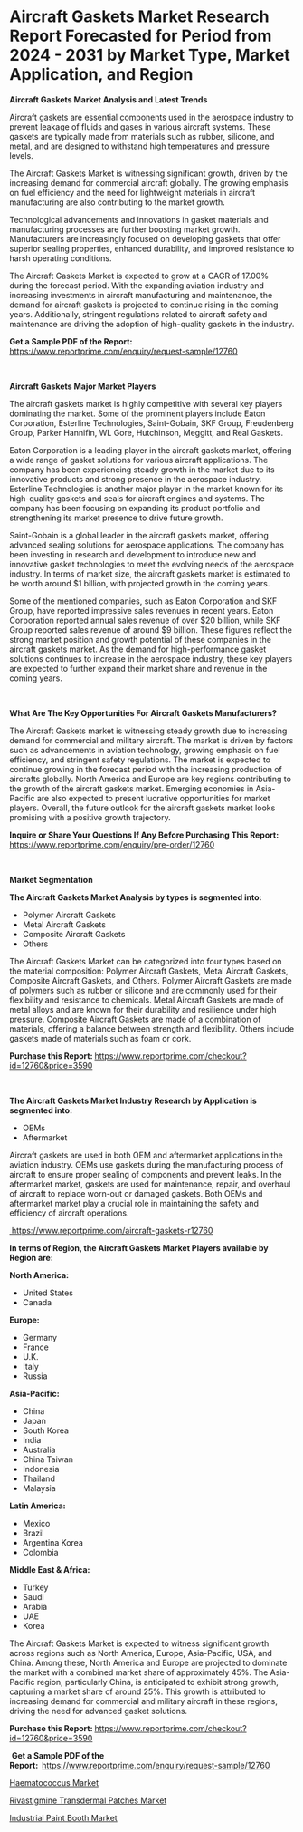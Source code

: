 <p><h1>Aircraft Gaskets Market Research Report Forecasted for Period from 2024 -  2031 by Market Type, Market Application, and Region</h1></p><p><strong>Aircraft Gaskets Market Analysis and Latest Trends</strong></p>
<p><p>Aircraft gaskets are essential components used in the aerospace industry to prevent leakage of fluids and gases in various aircraft systems. These gaskets are typically made from materials such as rubber, silicone, and metal, and are designed to withstand high temperatures and pressure levels.</p><p>The Aircraft Gaskets Market is witnessing significant growth, driven by the increasing demand for commercial aircraft globally. The growing emphasis on fuel efficiency and the need for lightweight materials in aircraft manufacturing are also contributing to the market growth.</p><p>Technological advancements and innovations in gasket materials and manufacturing processes are further boosting market growth. Manufacturers are increasingly focused on developing gaskets that offer superior sealing properties, enhanced durability, and improved resistance to harsh operating conditions.</p><p>The Aircraft Gaskets Market is expected to grow at a CAGR of 17.00% during the forecast period. With the expanding aviation industry and increasing investments in aircraft manufacturing and maintenance, the demand for aircraft gaskets is projected to continue rising in the coming years. Additionally, stringent regulations related to aircraft safety and maintenance are driving the adoption of high-quality gaskets in the industry.</p></p>
<p><strong>Get a Sample PDF of the Report:&nbsp;</strong> <a href="https://www.reportprime.com/enquiry/request-sample/12760">https://www.reportprime.com/enquiry/request-sample/12760</a></p>
<p>&nbsp;</p>
<p><strong>Aircraft Gaskets Major Market Players</strong></p>
<p><p>The aircraft gaskets market is highly competitive with several key players dominating the market. Some of the prominent players include Eaton Corporation, Esterline Technologies, Saint-Gobain, SKF Group, Freudenberg Group, Parker Hannifin, WL Gore, Hutchinson, Meggitt, and Real Gaskets.</p><p>Eaton Corporation is a leading player in the aircraft gaskets market, offering a wide range of gasket solutions for various aircraft applications. The company has been experiencing steady growth in the market due to its innovative products and strong presence in the aerospace industry. Esterline Technologies is another major player in the market known for its high-quality gaskets and seals for aircraft engines and systems. The company has been focusing on expanding its product portfolio and strengthening its market presence to drive future growth.</p><p>Saint-Gobain is a global leader in the aircraft gaskets market, offering advanced sealing solutions for aerospace applications. The company has been investing in research and development to introduce new and innovative gasket technologies to meet the evolving needs of the aerospace industry. In terms of market size, the aircraft gaskets market is estimated to be worth around $1 billion, with projected growth in the coming years.</p><p>Some of the mentioned companies, such as Eaton Corporation and SKF Group, have reported impressive sales revenues in recent years. Eaton Corporation reported annual sales revenue of over $20 billion, while SKF Group reported sales revenue of around $9 billion. These figures reflect the strong market position and growth potential of these companies in the aircraft gaskets market. As the demand for high-performance gasket solutions continues to increase in the aerospace industry, these key players are expected to further expand their market share and revenue in the coming years.</p></p>
<p>&nbsp;</p>
<p><strong>What Are The Key Opportunities For Aircraft Gaskets Manufacturers?</strong></p>
<p><p>The Aircraft Gaskets market is witnessing steady growth due to increasing demand for commercial and military aircraft. The market is driven by factors such as advancements in aviation technology, growing emphasis on fuel efficiency, and stringent safety regulations. The market is expected to continue growing in the forecast period with the increasing production of aircrafts globally. North America and Europe are key regions contributing to the growth of the aircraft gaskets market. Emerging economies in Asia-Pacific are also expected to present lucrative opportunities for market players. Overall, the future outlook for the aircraft gaskets market looks promising with a positive growth trajectory.</p></p>
<p><strong>Inquire or Share Your Questions If Any Before Purchasing This Report:</strong> <a href="https://www.reportprime.com/enquiry/pre-order/12760">https://www.reportprime.com/enquiry/pre-order/12760</a></p>
<p>&nbsp;</p>
<p><strong>Market Segmentation</strong></p>
<p><strong>The Aircraft Gaskets Market Analysis by types is segmented into:</strong></p>
<p><ul><li>Polymer Aircraft Gaskets</li><li>Metal Aircraft Gaskets</li><li>Composite Aircraft Gaskets</li><li>Others</li></ul></p>
<p><p>The Aircraft Gaskets Market can be categorized into four types based on the material composition: Polymer Aircraft Gaskets, Metal Aircraft Gaskets, Composite Aircraft Gaskets, and Others. Polymer Aircraft Gaskets are made of polymers such as rubber or silicone and are commonly used for their flexibility and resistance to chemicals. Metal Aircraft Gaskets are made of metal alloys and are known for their durability and resilience under high pressure. Composite Aircraft Gaskets are made of a combination of materials, offering a balance between strength and flexibility. Others include gaskets made of materials such as foam or cork.</p></p>
<p><strong>Purchase this Report:&nbsp;</strong><a href="https://www.reportprime.com/checkout?id=12760&price=3590">https://www.reportprime.com/checkout?id=12760&price=3590</a></p>
<p>&nbsp;</p>
<p><strong>The Aircraft Gaskets Market Industry Research by Application is segmented into:</strong></p>
<p><ul><li>OEMs</li><li>Aftermarket</li></ul></p>
<p><p>Aircraft gaskets are used in both OEM and aftermarket applications in the aviation industry. OEMs use gaskets during the manufacturing process of aircraft to ensure proper sealing of components and prevent leaks. In the aftermarket market, gaskets are used for maintenance, repair, and overhaul of aircraft to replace worn-out or damaged gaskets. Both OEMs and aftermarket market play a crucial role in maintaining the safety and efficiency of aircraft operations.</p></p>
<p><a href="https://www.reportprime.com/aircraft-gaskets-r12760">&nbsp;https://www.reportprime.com/aircraft-gaskets-r12760</a></p>
<p><strong>In terms of Region, the Aircraft Gaskets Market Players available by Region are:</strong></p>
<p>
    <p> <strong> North America: </strong>
        <ul>
            <li>United States</li>
            <li>Canada</li>
        </ul>
        </p> 
    <p> <strong> Europe: </strong>
        <ul>
            <li>Germany</li>
            <li>France</li>
            <li>U.K.</li>
            <li>Italy</li>
            <li>Russia</li>
        </ul>
        </p> 
    <p> <strong> Asia-Pacific: </strong>
        <ul>
            <li>China</li>
            <li>Japan</li>
            <li>South Korea</li>
            <li>India</li>
            <li>Australia</li>
            <li>China Taiwan</li>
            <li>Indonesia</li>
            <li>Thailand</li>
            <li>Malaysia</li>
        </ul>
        </p> 
    <p> <strong> Latin America: </strong>
        <ul>
            <li>Mexico</li>
            <li>Brazil</li>
            <li>Argentina Korea</li>
            <li>Colombia</li>
        </ul>
        </p> 
    <p> <strong> Middle East & Africa: </strong>
        <ul>
            <li>Turkey</li>
            <li>Saudi</li>
            <li>Arabia</li>
            <li>UAE</li>
            <li>Korea</li>
        </ul>
    </p>
    </p>
<p><p>The Aircraft Gaskets Market is expected to witness significant growth across regions such as North America, Europe, Asia-Pacific, USA, and China. Among these, North America and Europe are projected to dominate the market with a combined market share of approximately 45%. The Asia-Pacific region, particularly China, is anticipated to exhibit strong growth, capturing a market share of around 25%. This growth is attributed to increasing demand for commercial and military aircraft in these regions, driving the need for advanced gasket solutions.</p></p>
<p><strong>Purchase this Report: </strong><a href="https://www.reportprime.com/checkout?id=12760&price=3590">https://www.reportprime.com/checkout?id=12760&price=3590</a></p>
<p>&nbsp;<strong>Get a Sample PDF of the Report:&nbsp;&nbsp;</strong><a href="https://www.reportprime.com/enquiry/request-sample/12760">https://www.reportprime.com/enquiry/request-sample/12760</a></p>
<p><strong></strong></p>
<p><p><a href="https://view.publitas.com/reportprime-1/haematococcus-market-size-is-growing-at-cagr-of-8-9-and-this-report-covers-analysis-by-type-application-growth-and-forecast-2024-2031/">Haematococcus Market</a></p><p><a href="https://view.publitas.com/reportprime-1/global-rivastigmine-transdermal-patches-market-trends-insights-into-growth-opportunities-and-challenges-forecasted-from-2024-to-2031/">Rivastigmine Transdermal Patches Market</a></p><p><a href="https://github.com/kmtkihkn89/Market-Research-Report-List-1/blob/main/industrial-paint-booth-market.md">Industrial Paint Booth Market</a></p></p>